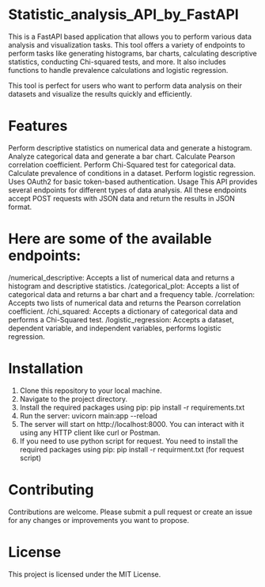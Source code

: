 # Statistic_analysis_API_by_FastAPI

This is a FastAPI based application that allows you to perform various data analysis and visualization tasks. This tool offers a variety of endpoints to perform tasks like generating histograms, bar charts, calculating descriptive statistics, conducting Chi-squared tests, and more. It also includes functions to handle prevalence calculations and logistic regression.

This tool is perfect for users who want to perform data analysis on their datasets and visualize the results quickly and efficiently.

# Features
Perform descriptive statistics on numerical data and generate a histogram.
Analyze categorical data and generate a bar chart.
Calculate Pearson correlation coefficient.
Perform Chi-Squared test for categorical data.
Calculate prevalence of conditions in a dataset.
Perform logistic regression.
Uses OAuth2 for basic token-based authentication.
Usage
This API provides several endpoints for different types of data analysis. All these endpoints accept POST requests with JSON data and return the results in JSON format.

# Here are some of the available endpoints:

/numerical_descriptive: Accepts a list of numerical data and returns a histogram and descriptive statistics.
/categorical_plot: Accepts a list of categorical data and returns a bar chart and a frequency table.
/correlation: Accepts two lists of numerical data and returns the Pearson correlation coefficient.
/chi_squared: Accepts a dictionary of categorical data and performs a Chi-Squared test.
/logistic_regression: Accepts a dataset, dependent variable, and independent variables, performs logistic regression. 

# Installation
1. Clone this repository to your local machine.
2. Navigate to the project directory.
3. Install the required packages using pip: pip install -r requirements.txt
4. Run the server: uvicorn main:app --reload
5. The server will start on http://localhost:8000. You can interact with it using any HTTP client like curl or Postman.
6. If you need to use python script for request. You need to install the required packages using pip: pip install -r requirment.txt (for request script)

# Contributing
Contributions are welcome. Please submit a pull request or create an issue for any changes or improvements you want to propose.

# License
This project is licensed under the MIT License.

